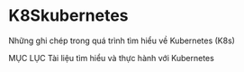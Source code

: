 # K8Skubernetes
Những ghi chép trong quá trình tìm hiểu về Kubernetes (K8s)

MỤC LỤC
Tài liệu tìm hiểu và thực hành với Kubernetes
